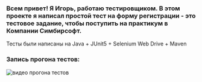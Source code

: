 
### Всем привет! Я Игорь, работаю тестировщиком. В этом проекте я написал простой тест на форму регистрации - это тестовое задание, чтобы поступить на практикум в Компании Симбирсофт.
 
Тесты были написаны на Java + JUnit5 + Selenium Web Drive + Maven

### Запись прогона тестов:
![видео прогона тестов](./images/1.gif "Запись прогона тестов")

